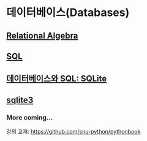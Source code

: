 # 데이터베이스(Databases)

## [Relational Algebra](relational-algebra.pdf)

## [SQL](sql-integrity-constraints.pdf)

## [데이터베이스와 SQL: SQLite](db-sql-sqlite.md)

## [sqlite3](sqlite3.md)


### More coming...

강의 교재: <https://github.com/snu-python/pythonbook>
